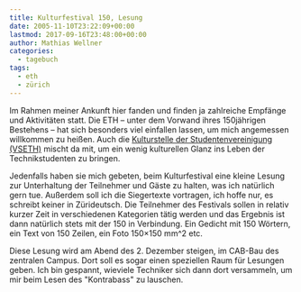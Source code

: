 ```yaml
---
title: Kulturfestival 150, Lesung
date: 2005-11-10T23:22:09+00:00
lastmod: 2017-09-16T23:48:00+00:00
author: Mathias Wellner
categories:
  - tagebuch
tags:
  - eth
  - zürich
---
```

Im Rahmen meiner Ankunft hier fanden und finden ja zahlreiche Empfänge und Aktivitäten statt. Die ETH &ndash; unter dem Vorwand ihres 150jährigen Bestehens &ndash; hat sich besonders viel einfallen lassen, um mich angemessen willkommen zu heißen. Auch die [Kulturstelle der Studentenvereinigung (VSETH)](http://www.kulturstelle.ethz.ch) mischt da mit, um ein wenig kulturellen Glanz ins Leben der Technikstudenten zu bringen.

Jedenfalls haben sie mich gebeten, beim Kulturfestival eine kleine Lesung zur Unterhaltung der Teilnehmer und Gäste zu halten, was ich natürlich gern tue. Außerdem soll ich die Siegertexte vortragen, ich hoffe nur, es schreibt keiner in Zürideutsch. Die Teilnehmer des Festivals sollen in relativ kurzer Zeit in verschiedenen Kategorien tätig werden und das Ergebnis ist dann natürlich stets mit der 150 in Verbindung. Ein Gedicht mit 150 Wörtern, ein Text von 150 Zeilen, ein Foto 150&#215;150 mm^2 etc.

Diese Lesung wird am Abend des 2. Dezember steigen, im CAB-Bau des zentralen Campus. Dort soll es sogar einen speziellen Raum für Lesungen geben. Ich bin gespannt, wieviele Techniker sich dann dort versammeln, um mir beim Lesen des "Kontrabass" zu lauschen.